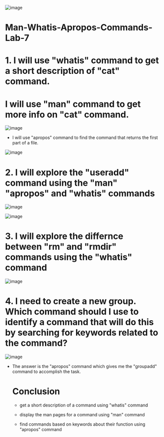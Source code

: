 ![image](https://github.com/iahalkhatib/Man-Whatis-Apropos-Commands-Lab-7/assets/170050432/44f633f5-b471-49e8-9928-5c12af7b4d71)


# Man-Whatis-Apropos-Commands-Lab-7 

# 1. I will use "whatis" command to get a short description of "cat" command. 
# I will use "man" command to get more info on "cat" command. 

![image](https://github.com/iahalkhatib/Man-Whatis-Apropos-Commands-Lab-7/assets/170050432/84056fa5-ec31-4da3-a3dd-78e9a7db7913)

  * I will use "apropos" command to find the command that returns the first part of a file.

 ![image](https://github.com/iahalkhatib/Man-Whatis-Apropos-Commands-Lab-7/assets/170050432/dc5974dd-1c42-406b-bed4-82df6545cde3)

# 2. I will explore the "useradd" command using the "man" "apropos" and "whatis" commands

![image](https://github.com/iahalkhatib/Man-Whatis-Apropos-Commands-Lab-7/assets/170050432/56c0228d-07df-4615-ba79-c63458683e1b)

![image](https://github.com/iahalkhatib/Man-Whatis-Apropos-Commands-Lab-7/assets/170050432/27297b4d-04ee-46f6-b680-15832f894484)

# 3. I will explore the differnce between "rm" and "rmdir" commands using the "whatis" command

![image](https://github.com/iahalkhatib/Man-Whatis-Apropos-Commands-Lab-7/assets/170050432/5cf0beb5-531c-4240-a15c-0c43c564932a)

# 4. I need to create a new group. Which command should I use to identify a command that will do this by searching for keywords related to the command? 

![image](https://github.com/iahalkhatib/Man-Whatis-Apropos-Commands-Lab-7/assets/170050432/4a6f952f-af26-491c-9996-968c1335551b)

 * The answer is the "apropos" command which gives me the "groupadd" command to accomplish the task.

   # Conclusion

   * get a short description of a command using "whatis" command
  
   * display the man pages for a command using "man" command
  
   * find commands based on keywords about their function using "apropos" command
